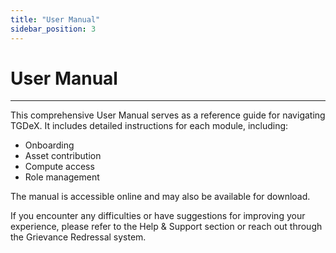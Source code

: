 ```yaml
---
title: "User Manual"
sidebar_position: 3
---
```


# User Manual

---

This comprehensive User Manual serves as a reference guide for navigating TGDeX. It includes detailed instructions for each module, including:

- Onboarding
- Asset contribution
- Compute access
- Role management

The manual is accessible online and may also be available for download.

If you encounter any difficulties or have suggestions for improving your experience, please refer to the Help & Support section or reach out through the Grievance Redressal system. 